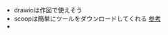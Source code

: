 - drawioは作図で使えそう
- scoopは簡単にツールをダウンロードしてくれる
  [参考](https://qiita.com/talesleaves/items/0880bf31359715035a3c)
- 